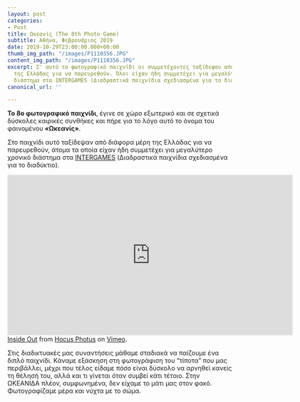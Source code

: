 ```yaml
---
layout: post
categories:
- Post
title: Ωκεανίς (The 8th Photo Game)
subtitle: Αθήνα, Φεβρουάριος 2019
date: 2019-10-29T23:00:00.000+00:00
thumb_img_path: "/images/P1110356.JPG"
content_img_path: "/images/P1110356.JPG"
excerpt: Σ' αυτό το φωτογραφικό παιχνίδι οι συμμετέχοντες ταξίδεψαν από διάφορα μέρη
  της Ελλάδας για να παρευρεθούν. Όλοι είχαν ήδη συμμετέχει για μεγαλύτερο χρονικό
  διάστημα στα INTERGAMES (Διαδραστικά παιχνίδια σχεδιασμένα για το διαδύκτιο).
canonical_url: ''

---
```

**Το 8ο φωτογραφικό παιχνίδι**, έγινε σε χώρο εξωτερικό και σε σχετικά δύσκολες καιρικές συνθήκες και πήρε για το λόγο αυτό το όνομα του φαινομένου **«Ωκεανίς»**.

Στο παιχνίδι αυτό ταξίδεψαν από διάφορα μέρη της Ελλάδας για να παρευρεθούν, άτομα τα οποία είχαν ήδη συμμετέχει για μεγαλύτερο χρονικό διάστημα στα [INTERGAMES](https://photogames.tk/intergames/) (Διαδραστικά παιχνίδια σχεδιασμένα για το διαδύκτιο).

<iframe src="https://player.vimeo.com/video/371424671" width="640" height="360" frameborder="0" webkitallowfullscreen mozallowfullscreen allowfullscreen></iframe> <a href="https://vimeo.com/371424671">Inside Out</a> from <a href="https://vimeo.com/hocusphotus">Hocus Photus</a> on <a href="https://vimeo.com">Vimeo</a>.

Στις διαδικτυακές μας συναντήσεις μάθαμε σταδιακά να παίζουμε ένα διπλό παιχνίδι. Κάναμε εξάσκηση στη φωτογράφιση του “τίποτα” που μας περιβάλλει, μέχρι που τέλος είδαμε πόσο είναι δύσκολο να αρνηθεί κανείς τη θέλησή του, αλλά και τι γίνεται όταν συμβεί κάτι τέτοιο. Στην ΩΚΕΑΝΙΔΑ πλέον, συμφωνημένα, δεν είχαμε το μάτι μας στον φακό. Φωτογραφίζαμε μέρα και νύχτα με το σώμα.